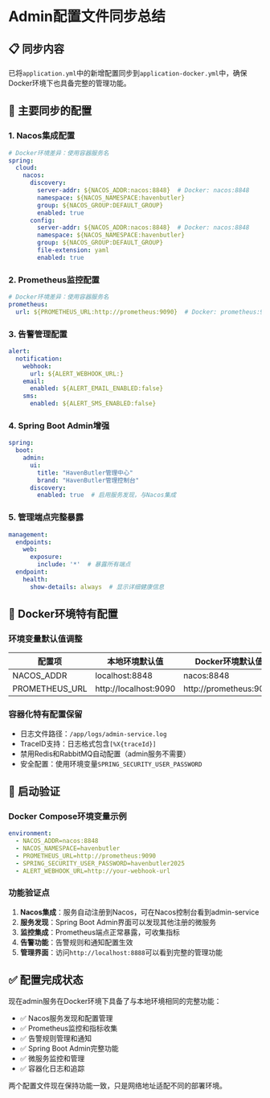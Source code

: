 # Admin配置文件同步总结

## 📋 同步内容

已将`application.yml`中的新增配置同步到`application-docker.yml`中，确保Docker环境下也具备完整的管理功能。

## 🔧 主要同步的配置

### 1. Nacos集成配置
```yaml
# Docker环境差异：使用容器服务名
spring:
  cloud:
    nacos:
      discovery:
        server-addr: ${NACOS_ADDR:nacos:8848}  # Docker: nacos:8848
        namespace: ${NACOS_NAMESPACE:havenbutler}
        group: ${NACOS_GROUP:DEFAULT_GROUP}
        enabled: true
      config:
        server-addr: ${NACOS_ADDR:nacos:8848}  # Docker: nacos:8848
        namespace: ${NACOS_NAMESPACE:havenbutler}
        group: ${NACOS_GROUP:DEFAULT_GROUP}
        file-extension: yaml
        enabled: true
```

### 2. Prometheus监控配置
```yaml
# Docker环境差异：使用容器服务名
prometheus:
  url: ${PROMETHEUS_URL:http://prometheus:9090}  # Docker: prometheus:9090
```

### 3. 告警管理配置
```yaml
alert:
  notification:
    webhook:
      url: ${ALERT_WEBHOOK_URL:}
    email:
      enabled: ${ALERT_EMAIL_ENABLED:false}
    sms:
      enabled: ${ALERT_SMS_ENABLED:false}
```

### 4. Spring Boot Admin增强
```yaml
spring:
  boot:
    admin:
      ui:
        title: "HavenButler管理中心"
        brand: "HavenButler管理控制台"
      discovery:
        enabled: true  # 启用服务发现，与Nacos集成
```

### 5. 管理端点完整暴露
```yaml
management:
  endpoints:
    web:
      exposure:
        include: '*'  # 暴露所有端点
  endpoint:
    health:
      show-details: always  # 显示详细健康信息
```

## 🐳 Docker环境特有配置

### 环境变量默认值调整
| 配置项 | 本地环境默认值 | Docker环境默认值 |
|-------|---------------|-----------------|
| NACOS_ADDR | localhost:8848 | nacos:8848 |
| PROMETHEUS_URL | http://localhost:9090 | http://prometheus:9090 |

### 容器化特有配置保留
- 日志文件路径：`/app/logs/admin-service.log`
- TraceID支持：日志格式包含`[%X{traceId}]`
- 禁用Redis和RabbitMQ自动配置（admin服务不需要）
- 安全配置：使用环境变量`SPRING_SECURITY_USER_PASSWORD`

## 🚀 启动验证

### Docker Compose环境变量示例
```yaml
environment:
  - NACOS_ADDR=nacos:8848
  - NACOS_NAMESPACE=havenbutler
  - PROMETHEUS_URL=http://prometheus:9090
  - SPRING_SECURITY_USER_PASSWORD=havenbutler2025
  - ALERT_WEBHOOK_URL=http://your-webhook-url
```

### 功能验证点
1. **Nacos集成**：服务自动注册到Nacos，可在Nacos控制台看到admin-service
2. **服务发现**：Spring Boot Admin界面可以发现其他注册的微服务
3. **监控集成**：Prometheus端点正常暴露，可收集指标
4. **告警功能**：告警规则和通知配置生效
5. **管理界面**：访问`http://localhost:8888`可以看到完整的管理功能

## ✅ 配置完成状态

现在admin服务在Docker环境下具备了与本地环境相同的完整功能：

- ✅ Nacos服务发现和配置管理
- ✅ Prometheus监控和指标收集
- ✅ 告警规则管理和通知
- ✅ Spring Boot Admin完整功能
- ✅ 微服务监控和管理
- ✅ 容器化日志和追踪

两个配置文件现在保持功能一致，只是网络地址适配不同的部署环境。